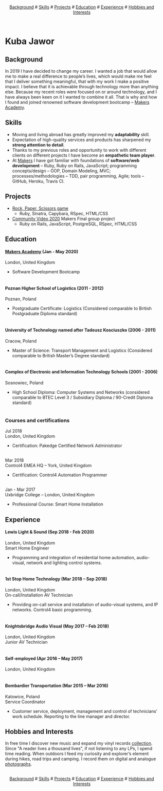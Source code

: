 <p align="center">
<a href="#background">Background</a> #
<a href="#skills">Skills</a> #
<a href="#projects">Projects</a> #
<a href="#education">Education</a> #
<a href="#experience">Experience</a> #
<a href="#hobbies-and-interests">Hobbies and Interests</a>
</p>
</br>

# Kuba Jawor

## Background

In 2019 I have decided to change my career. I wanted a job that would allow me to make a real difference to people’s lives, which would make me feel that I deliver something meaningful, that with my work I make a positive impact. I believe that it is achievable through technology more than anything else. Because my recent roles were focused on or around technology, and I have always been keen on it I wanted to combine it all. That is why and how I found and joined renowned software development bootcamp – [Makers Academy](https://makers.tech).

## Skills

- Moving and living abroad has greatly improved my **adaptability** skill.
- Expectation of high-quality services and products has sharpened my **strong attention to detail**.
- Thanks to my previous roles and opportunity to work with different clients on different projects I have become an **empathetic team player**.
- At [Makers](https://makers.tech) I have got familiar with foundations of **software/web development** – Ruby, Ruby on Rails, JavaScript; programming concepts/design – OOP, Domain Modeling, MVC; processes/methodologies – TDD, pair programming, Agile; tools – GitHub, Heroku, Travis CI.

## Projects

- [Rock, Paper, Scissors game](https://github.com/plkujaw/rps-challenge)
  - Ruby, Sinatra, Capybara, RSpec, HTML/CSS
- [Community Video 2020](https://github.com/jamesoddy8/co-vid20-20) Makers Final group project 
  - Ruby on Rails, JavaScript, PostgreSQL, RSpec, HTML/CSS 

## Education

#### [Makers Academy](https://makers.tech) (Jan - May 2020)</br>
London, United Kingdom
- Software Development Bootcamp</br></br>

#### Poznan Higher School of Logistics (2011 - 2012)</br>
Poznan, Poland
- Postgraduate Certificate: Logistics
(Considered comparable to British Postgraduate Diploma standard)</br></br>

#### University of Technology named after Tadeusz Kosciuszko (2006 - 2011)</br>
Cracow, Poland
- Master of Science: Transport Management and Logistics
(Considered comparable to British Master’s Degree standard)</br></br>

#### Complex of Electronic and Information Technology Schools (2001 - 2006)</br>
Sosnowiec, Poland
- High School Diploma: Computer Systems and Networks
(considered comparable to BTEC Level 3 / Subsidiary Diploma / 90-Credit Diploma standard)</br></br>

### Courses and certifications

Jul 2018</br>
London, United Kingdom
- Certification: Pakedge Certified Network Administrator</br></br>

Mar 2018</br>
Control4 EMEA HQ – York, United Kingdom
- Certification: Control4 Automation Programmer</br></br>

Jan - Mar 2017</br>
Uxbridge College – London, United Kingdom
- Professional Course: Smart Home Installation

## Experience

#### Lewis Light & Sound (Sep 2018 - Feb 2020)</br>
London, United Kingdom</br>
Smart Home Engineer
- Programming and integration of residential home automation, audio-visual, network and lighting control systems.</br></br>

#### 1st Stop Home Technology (Mar 2018 – Sep 2018)</br>
London, United Kingdom</br>
On-call/Installation AV Technician
- Providing on-call service and installation of audio-visual systems, and IP networks. Control4 basic programming.</br></br>

#### Knightsbridge Audio Visual (May 2017 – Feb 2018)</br>
London, United Kingdom</br>
Junior AV Technician</br></br>


#### Self-employed (Apr 2016 – May 2017)</br>
London, United Kingdom</br></br>

#### Bombardier Transportation (Mar 2015 – Mar 2016)</br>
Katowice, Poland</br>
Service Coordinator
- Customer service, deployment, management and control of technicians’ work schedule. Reporting to the line manager and director.

## Hobbies and Interests

In free time I discover new music and expand my vinyl records [collection](https://www.discogs.com/user/plkujaw/collection).
Since "A reader lives a thousand lives", if not listening to any LPs, I spend time reading.
When outdoors I feed my curiosity and explorer’s element during hikes, road trips and camping. I record them on digital and analogue [photographs](https://www.hireacamera.com/en-gb/blog/case-studies/customer-case-study-visiting-the-four-corners-of-the-uk-with-the-fujifilm-xe2-xf18-135mm/).
</br>
</br>
<p align="center">
<a href="#background">Background</a> #
<a href="#skills">Skills</a> #
<a href="#projects">Projects</a> #
<a href="#education">Education</a> #
<a href="#experience">Experience</a> #
<a href="#hobbies-and-interests">Hobbies and Interests</a>
</p>
